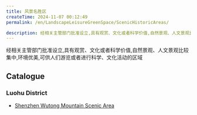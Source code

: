```yaml
---
title: 风景名胜区
createTime: 2024-11-07 00:12:49
permalink: /en/LandscapeLeisureGreenSpace/ScenicHistoricAreas/

description: 经相关主管部门批准设立,具有观赏、文化或者科学价值,自然景观、人文景观比较集中,环境优美,可供人们游览或者进行科学、文化活动的区域
---
```


经相关主管部门批准设立,具有观赏、文化或者科学价值,自然景观、人文景观比较集中,环境优美,可供人们游览或者进行科学、文化活动的区域

## Catalogue
### Luohu District
- [Shenzhen Wutong Mountain Scenic Area](./罗湖-1.深圳市梧桐山风景名胜区.md)
